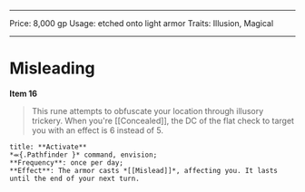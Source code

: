 
---
Price: 8,000 gp
Usage: etched onto light armor
Traits: Illusion, Magical

---

# Misleading

**Item 16**

> This rune attempts to obfuscate your location through illusory trickery. When you're [[Concealed]], the DC of the flat check to target you with an effect is 6 instead of 5.

```ad-embed-ability
title: **Activate**
*⬺{.Pathfinder }* command, envision; 
**Frequency**: once per day;
**Effect**: The armor casts *[[Mislead]]*, affecting you. It lasts until the end of your next turn.

```
